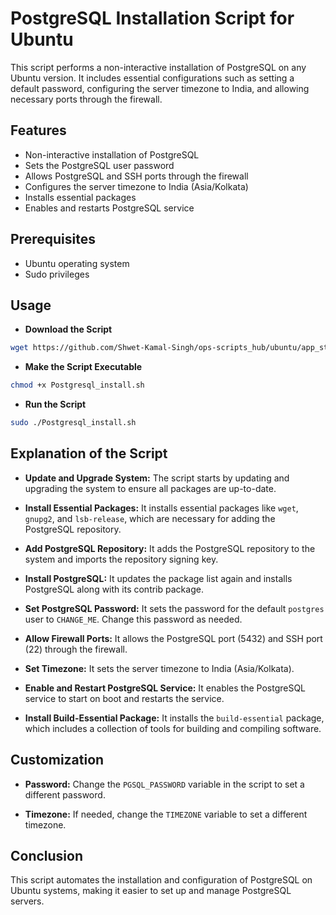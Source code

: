 # PostgreSQL Installation Script for Ubuntu

This script performs a non-interactive installation of PostgreSQL on any Ubuntu version. It includes essential configurations such as setting a default password, configuring the server timezone to India, and allowing necessary ports through the firewall.

## Features

- Non-interactive installation of PostgreSQL
- Sets the PostgreSQL user password
- Allows PostgreSQL and SSH ports through the firewall
- Configures the server timezone to India (Asia/Kolkata)
- Installs essential packages
- Enables and restarts PostgreSQL service

## Prerequisites

- Ubuntu operating system
- Sudo privileges

## Usage

* **Download the Script**
```bash
wget https://github.com/Shwet-Kamal-Singh/ops-scripts_hub/ubuntu/app_stack/database/postgresql/Postgresql_install.sh
```


* **Make the Script Executable**

```bash
chmod +x Postgresql_install.sh
```

* **Run the Script**

```bash
sudo ./Postgresql_install.sh
```

## Explanation of the Script

- **Update and Upgrade System:**
  The script starts by updating and upgrading the system to ensure all packages are up-to-date.

- **Install Essential Packages:**
  It installs essential packages like `wget`, `gnupg2`, and `lsb-release`, which are necessary for adding the PostgreSQL repository.

- **Add PostgreSQL Repository:**
  It adds the PostgreSQL repository to the system and imports the repository signing key.

- **Install PostgreSQL:**
  It updates the package list again and installs PostgreSQL along with its contrib package.

- **Set PostgreSQL Password:**
  It sets the password for the default `postgres` user to `CHANGE_ME`. Change this password as needed.

- **Allow Firewall Ports:**
  It allows the PostgreSQL port (5432) and SSH port (22) through the firewall.

- **Set Timezone:**
  It sets the server timezone to India (Asia/Kolkata).

- **Enable and Restart PostgreSQL Service:**
  It enables the PostgreSQL service to start on boot and restarts the service.

- **Install Build-Essential Package:**
  It installs the `build-essential` package, which includes a collection of tools for building and compiling software.

## Customization

- **Password:**
  Change the `PGSQL_PASSWORD` variable in the script to set a different password.

- **Timezone:**
  If needed, change the `TIMEZONE` variable to set a different timezone.

## Conclusion

This script automates the installation and configuration of PostgreSQL on Ubuntu systems, making it easier to set up and manage PostgreSQL servers.
